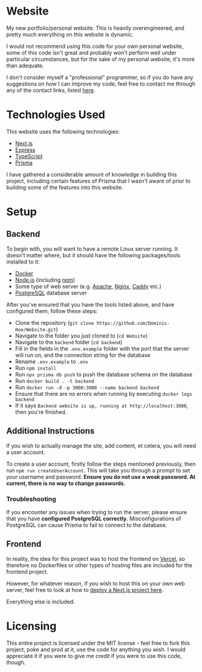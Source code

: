 # Website

My new portfolio/personal website. This is heavily overengineered, and pretty much everything on this website is dynamic.

I would not recommend using this code for your own personal website, some of this code isn't great and probably won't perform well under particular circumstances, but for the sake of my personal website, it's more than adequate.

I don't consider myself a "professional" programmer, so if you do have any suggestions on how I can improve my code, feel free to contact me through any of the contact links, listed [here](https://domhoe.dev/contacts).

# Technologies Used

This website uses the following technologies:
- [Next.js](https://nextjs.org)
- [Express](http://expressjs.com)
- [TypeScript](https://typescriptlang.org)
- [Prisma](https://prisma.io)

I have gathered a considerable amount of knowledge in building this project, including certain features of Prisma that I wasn't aware of prior to building some of the features into this website.

# Setup

## Backend

To begin with, you will want to have a remote Linux server running. It doesn't matter where, but it should have the following packages/tools installed to it:
- [Docker](https://docker.com/)
- [Node.js](https://nodejs.org/) (including [npm](https://www.npmjs.com/))
- Some type of web server (e.g. [Apache](https://httpd.apache.org/), [Nginx](https://nginx.com/), [Caddy](https://caddyserver.com) etc.)
- [PostgreSQL](https://postgresql.org/) database server

After you've ensured that you have the tools listed above, and have configured them, follow these steps:
- Clone the repository (`git clone https://github.com/Dominic-Hoe/Website.git`)
- Navigate to the folder you just cloned to (`cd Website`)
- Navigate to the `backend` folder (`cd backend`)
- Fill in the fields in the `.env.example` folder with the port that the server will run on, and the connection string for the database
- Rename `.env.example` to `.env`
- Run `npm install`
- Run `npx prisma db push` to push the database schema on the database
- Run `docker build . -t backend`
- Run `docker run -d -p 3000:3000 --name backend backend`
- Ensure that there are no errors when running by executing `docker logs backend`
- If it says `Backend website is up, running at http://localhost:3000`, then you're finished.

## Additional Instructions

If you wish to actually manage the site, add content, et cetera, you will need a user account.

To create a user account, firstly follow the steps mentioned previously, then run `npm run createUserAccount`. This will take you through a prompt to set your username and password. **Ensure you do not use a weak password. At current, there is no way to change passwords.**

### Troubleshooting

If you encounter any issues when trying to run the server, please ensure that you have **configured PostgreSQL correctly.** Misconfigurations of PostgreSQL can cause Prisma to fail to connect to the database.

## Frontend

In reality, the idea for this project was to host the frontend on [Vercel](https://vercel.com/), so therefore no Dockerfiles or other types of hosting files are included for the frontend project.

However, for whatever reason, if you wish to host this on your own web server, feel free to look at how to [deploy a Next.js project here](https://nextjs.org/docs/deployment).

Everything else is included.

# Licensing

This entire project is licensed under the MIT license - feel free to fork this project, poke and prod at it, use the code for anything you wish. I would appreciate it if you were to give me credit if you were to use this code, though.